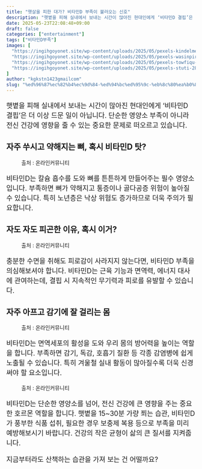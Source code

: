 ```yaml
---
title: "햇살을 피한 대가? 비타민D 부족이 불러오는 신호"
description: "햇볕을 피해 실내에서 보내는 시간이 많아진 현대인에게 ‘비타민D 결핍’은 더 이상 드문 일이 아닙니다. 단순한 영양소 부족이 아니라 전신 건강에 영향을 줄 수 있는 중요한 문제로 떠오르고 있습니다."
date: 2025-05-23T22:08:48+09:00
draft: false
categories: ["entertainment"]
tags: ["비타민D부족"]
images: [
  "https://ingihgoyonet.site/wp-content/uploads/2025/05/pexels-kindelmedia-7298398-577x1024.jpg"
  "https://ingihgoyonet.site/wp-content/uploads/2025/05/pexels-wasinpirom-32205986-1024x683.jpg"
  "https://ingihgoyonet.site/wp-content/uploads/2025/05/pexels-towfiqu-barbhuiya-3440682-11501479-1024x683.jpg"
  "https://ingihgoyonet.site/wp-content/uploads/2025/05/pexels-stuti-28240733-683x1024.jpg"
]
author: "kgkstn1423gmailcom"
slug: "%ed%96%87%ec%82%b4%ec%9d%84-%ed%94%bc%ed%95%9c-%eb%8c%80%ea%b0%80-%eb%b9%84%ed%83%80%eb%af%bcd-%eb%b6%80%ec%a1%b1%ec%9d%b4-%eb%b6%88%eb%9f%ac%ec%98%a4%eb%8a%94-%ec%8b%a0%ed%98%b8"
---
```


<p style="font-size:18px">햇볕을 피해 실내에서 보내는 시간이 많아진 현대인에게 ‘비타민D 결핍’은 더 이상 드문 일이 아닙니다. 단순한 영양소 부족이 아니라 전신 건강에 영향을 줄 수 있는 중요한 문제로 떠오르고 있습니다.</p> <h2 >자주 쑤시고 약해지는 뼈, 혹시 비타민D 탓?</h2> <figure ><img src="https://ingihgoyonet.site/wp-content/uploads/2025/05/pexels-kindelmedia-7298398-577x1024.jpg" alt="" style="aspect-ratio:16/9;object-fit:cover"/><figcaption >출처 : 온라인커뮤니티</figcaption></figure> <p style="font-size:18px">비타민D는 칼슘 흡수를 도와 뼈를 튼튼하게 만들어주는 필수 영양소입니다. 부족하면 뼈가 약해지고 통증이나 골다공증 위험이 높아질 수 있습니다. 특히 노년층은 낙상 위험도 증가하므로 더욱 주의가 필요합니다.</p> <h2 >자도 자도 피곤한 이유, 혹시 이거?</h2> <figure ><img src="https://ingihgoyonet.site/wp-content/uploads/2025/05/pexels-wasinpirom-32205986-1024x683.jpg" alt="" style="aspect-ratio:16/9;object-fit:cover"/><figcaption >출처 : 온라인커뮤니티</figcaption></figure> <p style="font-size:18px">충분한 수면을 취해도 피로감이 사라지지 않는다면, 비타민D 부족을 의심해보셔야 합니다. 비타민D는 근육 기능과 면역력, 에너지 대사에 관여하는데, 결핍 시 지속적인 무기력과 피로를 유발할 수 있습니다.</p> <h2 >자주 아프고 감기에 잘 걸리는 몸</h2> <figure ><img src="https://ingihgoyonet.site/wp-content/uploads/2025/05/pexels-towfiqu-barbhuiya-3440682-11501479-1024x683.jpg" alt="" style="aspect-ratio:16/9;object-fit:cover"/><figcaption >출처 : 온라인커뮤니티</figcaption></figure> <p style="font-size:18px">비타민D는 면역세포의 활성을 도와 우리 몸의 방어력을 높이는 역할을 합니다. 부족하면 감기, 독감, 호흡기 질환 등 각종 감염병에 쉽게 노출될 수 있습니다. 특히 겨울철 실내 활동이 많아질수록 더욱 신경 써야 할 요소입니다.</p> <figure ><img src="https://ingihgoyonet.site/wp-content/uploads/2025/05/pexels-stuti-28240733-683x1024.jpg" alt="" style="aspect-ratio:16/9;object-fit:cover"/><figcaption >출처 : 온라인커뮤니티</figcaption></figure> <p style="font-size:18px">비타민D는 단순한 영양소를 넘어, 전신 건강에 큰 영향을 주는 중요한 호르몬 역할을 합니다. 햇볕을 15~30분 가량 쬐는 습관, 비타민D가 풍부한 식품 섭취, 필요한 경우 보충제 복용 등으로 부족을 미리 예방해보시기 바랍니다. 건강의 작은 균형이 삶의 큰 질서를 지켜줍니다.</p> <p style="font-size:18px">지금부터라도 산책하는 습관을 가져 보는 건 어떨까요?</p>